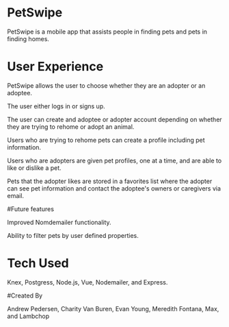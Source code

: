 # PetSwipe

PetSwipe is a mobile app that assists people in finding pets and pets in finding homes.

# User Experience

PetSwipe allows the user to choose whether they are an adopter or an adoptee.

The user either logs in or signs up.

The user can create and adoptee or adopter account depending on whether they are trying to rehome or adopt an animal.

Users who are trying to rehome pets can create a profile including pet information.

Users who are adopters are given pet profiles, one at a time, and are able to like or dislike a pet.

Pets that the adopter likes are stored in a favorites list where the adopter can see pet information and contact the adoptee's owners or caregivers via email.

#Future features

Improved Nomdemailer functionality.

Ability to filter pets by user defined properties.

# Tech Used

Knex, Postgress, Node.js, Vue, Nodemailer, and Express.

#Created By

Andrew Pedersen, Charity Van Buren, Evan Young,  Meredith Fontana, Max, and Lambchop
